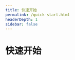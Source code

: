 ```yaml
---
title: 快速开始
permalink: /quick-start.html
headerDepth: 1
sidebar: false
---
```


# 快速开始

<!-- @include: ../README.md#quick-start -->
